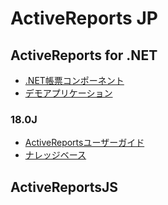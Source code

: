 # ActiveReports JP

## ActiveReports for .NET
- [.NET帳票コンポーネント](https://developer.mescius.jp/activereports)
- [デモアプリケーション](https://developer.mescius.jp/activereports/demo)

### 18.0J
- [ActiveReportsユーザーガイド](https://docs.mescius.jp/help/activereports-18/#overview.html)
- [ナレッジベース](https://support.mescius.jp/hc/ja/categories/9172336363023)

## ActiveReportsJS
